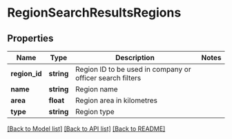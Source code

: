 # RegionSearchResultsRegions

## Properties
Name | Type | Description | Notes
------------ | ------------- | ------------- | -------------
**region_id** | **string** | Region ID to be used in company or officer search filters | 
**name** | **string** | Region name | 
**area** | **float** | Region area in kilometres | 
**type** | **string** | Region type | 

[[Back to Model list]](../README.md#documentation-for-models) [[Back to API list]](../README.md#documentation-for-api-endpoints) [[Back to README]](../README.md)


